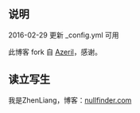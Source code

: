 ## 说明

2016-02-29  更新 _config.yml 可用

此博客 fork 自 [Azeril](http://azeril.me/)，感谢。


## 读立写生

我是ZhenLiang，博客：[nullfinder.com](nullfinder.com)
